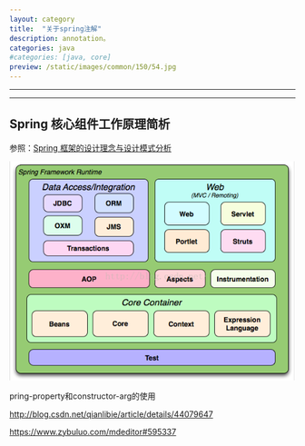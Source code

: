 ```yaml
---
layout: category
title:  "关于spring注解"
description: annotation。
categories: java
#categories: [java, core]
preview: /static/images/common/150/54.jpg
---
```


----
----

## Spring 核心组件工作原理简析

参照：[Spring 框架的设计理念与设计模式分析](https://www.ibm.com/developerworks/cn/java/j-lo-spring-principle/)  

![Spring Framework Runtime](/static/images/src/spring-framework.png)


pring-property和constructor-arg的使用


http://blog.csdn.net/qianlibie/article/details/44079647

https://www.zybuluo.com/mdeditor#595337


